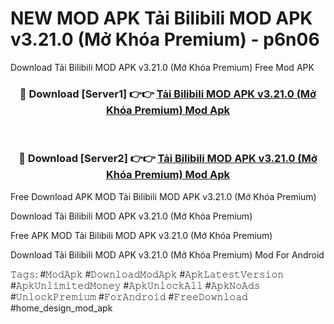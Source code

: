 # NEW MOD APK Tải Bilibili MOD APK v3.21.0 (Mở Khóa Premium) - p6n06
Download Tải Bilibili MOD APK v3.21.0 (Mở Khóa Premium) Free Mod APK

<div align="center">
<h3>🔴 Download [Server1] 👉👉 <a href="https://apk-comot.site?title=Tải_Bilibili_MOD_APK_v3.21.0_(Mở_Khóa_Premium)">Tải Bilibili MOD APK v3.21.0 (Mở Khóa Premium) Mod Apk</a></h3><br>

<h3>🔴 Download [Server2] 👉👉 <a href="https://apk-comot.site?title=Tải_Bilibili_MOD_APK_v3.21.0_(Mở_Khóa_Premium)">Tải Bilibili MOD APK v3.21.0 (Mở Khóa Premium) Mod Apk</a></h3>
</div>


Free Download APK MOD Tải Bilibili MOD APK v3.21.0 (Mở Khóa Premium)

Download Tải Bilibili MOD APK v3.21.0 (Mở Khóa Premium) 

Free APK MOD Tải Bilibili MOD APK v3.21.0 (Mở Khóa Premium) 

Download Tải Bilibili MOD APK v3.21.0 (Mở Khóa Premium) Mod For Android

𝚃𝚊𝚐𝚜: #𝙼𝚘𝚍𝙰𝚙𝚔 #𝙳𝚘𝚠𝚗𝚕𝚘𝚊𝚍𝙼𝚘𝚍𝙰𝚙𝚔 #𝙰𝚙𝚔𝙻𝚊𝚝𝚎𝚜𝚝𝚅𝚎𝚛𝚜𝚒𝚘𝚗 #𝙰𝚙𝚔𝚄𝚗𝚕𝚒𝚖𝚒𝚝𝚎𝚍𝙼𝚘𝚗𝚎𝚢 #𝙰𝚙𝚔𝚄𝚗𝚕𝚘𝚌𝚔𝙰𝚕𝚕 #𝙰𝚙𝚔𝙽𝚘𝙰𝚍𝚜 #𝚄𝚗𝚕𝚘𝚌𝚔𝙿𝚛𝚎𝚖𝚒𝚞𝚖 #𝙵𝚘𝚛𝙰𝚗𝚍𝚛𝚘𝚒𝚍 #𝙵𝚛𝚎𝚎𝙳𝚘𝚠𝚗𝚕𝚘𝚊𝚍 #home_design_mod_apk